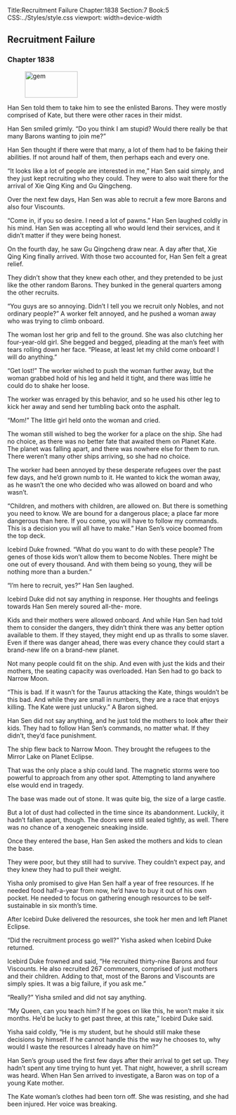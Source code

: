 Title:Recruitment Failure 
Chapter:1838 
Section:7 
Book:5 
CSS:../Styles/style.css 
viewport: width=device-width
  
## Recruitment Failure
### Chapter 1838
  
<figure>
	<img src="../Images/gem.gif" alt="gem" id="gem" width="120" height="60" />
</figure>
  

  
Han Sen told them to take him to see the enlisted Barons. They were mostly comprised of Kate, but there were other races in their midst.

Han Sen smiled grimly. “Do you think I am stupid? Would there really be that many Barons wanting to join me?”

Han Sen thought if there were that many, a lot of them had to be faking their abilities. If not around half of them, then perhaps each and every one.

“It looks like a lot of people are interested in me,” Han Sen said simply, and they just kept recruiting who they could. They were to also wait there for the arrival of Xie Qing King and Gu Qingcheng.

Over the next few days, Han Sen was able to recruit a few more Barons and also four Viscounts.

“Come in, if you so desire. I need a lot of pawns.” Han Sen laughed coldly in his mind. Han Sen was accepting all who would lend their services, and it didn’t matter if they were being honest.

On the fourth day, he saw Gu Qingcheng draw near. A day after that, Xie Qing King finally arrived. With those two accounted for, Han Sen felt a great relief.

They didn’t show that they knew each other, and they pretended to be just like the other random Barons. They bunked in the general quarters among the other recruits.

“You guys are so annoying. Didn’t I tell you we recruit only Nobles, and not ordinary people?” A worker felt annoyed, and he pushed a woman away who was trying to climb onboard.

The woman lost her grip and fell to the ground. She was also clutching her four-year-old girl. She begged and begged, pleading at the man’s feet with tears rolling down her face. “Please, at least let my child come onboard! I will do anything.”

“Get lost!” The worker wished to push the woman further away, but the woman grabbed hold of his leg and held it tight, and there was little he could do to shake her loose.

The worker was enraged by this behavior, and so he used his other leg to kick her away and send her tumbling back onto the asphalt.

“Mom!” The little girl held onto the woman and cried.

The woman still wished to beg the worker for a place on the ship. She had no choice, as there was no better fate that awaited them on Planet Kate. The planet was falling apart, and there was nowhere else for them to run. There weren’t many other ships arriving, so she had no choice.

The worker had been annoyed by these desperate refugees over the past few days, and he’d grown numb to it. He wanted to kick the woman away, as he wasn’t the one who decided who was allowed on board and who wasn’t.

“Children, and mothers with children, are allowed on. But there is something you need to know. We are bound for a dangerous place; a place far more dangerous than here. If you come, you will have to follow my commands. This is a decision you will all have to make.” Han Sen’s voice boomed from the top deck.

Icebird Duke frowned. “What do you want to do with these people? The genes of those kids won’t allow them to become Nobles. There might be one out of every thousand. And with them being so young, they will be nothing more than a burden.”

“I’m here to recruit, yes?” Han Sen laughed.

Icebird Duke did not say anything in response. Her thoughts and feelings towards Han Sen merely soured all-the- more.

Kids and their mothers were allowed onboard. And while Han Sen had told them to consider the dangers, they didn’t think there was any better option available to them. If they stayed, they might end up as thralls to some slaver. Even if there was danger ahead, there was every chance they could start a brand-new life on a brand-new planet.

Not many people could fit on the ship. And even with just the kids and their mothers, the seating capacity was overloaded. Han Sen had to go back to Narrow Moon.

“This is bad. If it wasn’t for the Taurus attacking the Kate, things wouldn’t be this bad. And while they are small in numbers, they are a race that enjoys killing. The Kate were just unlucky.” A Baron sighed.

Han Sen did not say anything, and he just told the mothers to look after their kids. They had to follow Han Sen’s commands, no matter what. If they didn’t, they’d face punishment.

The ship flew back to Narrow Moon. They brought the refugees to the Mirror Lake on Planet Eclipse.

That was the only place a ship could land. The magnetic storms were too powerful to approach from any other spot. Attempting to land anywhere else would end in tragedy.

The base was made out of stone. It was quite big, the size of a large castle.

But a lot of dust had collected in the time since its abandonment. Luckily, it hadn’t fallen apart, though. The doors were still sealed tightly, as well. There was no chance of a xenogeneic sneaking inside.

Once they entered the base, Han Sen asked the mothers and kids to clean the base.

They were poor, but they still had to survive. They couldn’t expect pay, and they knew they had to pull their weight.

Yisha only promised to give Han Sen half a year of free resources. If he needed food half-a-year from now, he’d have to buy it out of his own pocket. He needed to focus on gathering enough resources to be self-sustainable in six month’s time.

After Icebird Duke delivered the resources, she took her men and left Planet Eclipse.

“Did the recruitment process go well?” Yisha asked when Icebird Duke returned.

Icebird Duke frowned and said, “He recruited thirty-nine Barons and four Viscounts. He also recruited 267 commoners, comprised of just mothers and their children. Adding to that, most of the Barons and Viscounts are simply spies. It was a big failure, if you ask me.”

“Really?” Yisha smiled and did not say anything.

“My Queen, can you teach him? If he goes on like this, he won’t make it six months. He’d be lucky to get past three, at this rate,” Icebird Duke said.

Yisha said coldly, “He is my student, but he should still make these decisions by himself. If he cannot handle this the way he chooses to, why would I waste the resources I already have on him?”

Han Sen’s group used the first few days after their arrival to get set up. They hadn’t spent any time trying to hunt yet. That night, however, a shrill scream was heard. When Han Sen arrived to investigate, a Baron was on top of a young Kate mother.

The Kate woman’s clothes had been torn off. She was resisting, and she had been injured. Her voice was breaking.